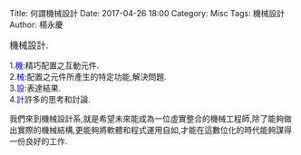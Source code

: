 Title: 何謂機械設計
Date: 2017-04-26 18:00
Category: Misc
Tags: 機械設計
Author: 楊永慶

<font size="3">機械設計.</font>

<!-- PELICAN_END_SUMMARY -->
1.<font color="blue">機</font>:精巧配置之互動元件.<BR>2.<font color="blue">械</font>:配置之元件所產生的特定功能,解決問題.<BR>3.<font color="blue">設</font>:表達結果.<BR>4.<font color="blue">計</font>許多的思考和討論.


我們來到機械設計系,就是希望未來能成為一位虛實整合的機械工程師,除了能夠做出實際的機械結構,更能夠將軟體和程式運用自如,才能在這數位化的時代能夠謀得一份良好的工作.


